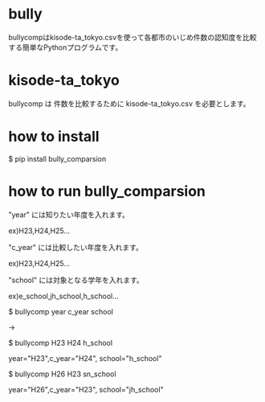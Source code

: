# bully
bullycompはkisode-ta_tokyo.csvを使って各都市のいじめ件数の認知度を比較する簡単なPythonプログラムです。

# kisode-ta_tokyo
bullycomp は 件数を比較するために kisode-ta_tokyo.csv を必要とします。

# how to install
$ pip install bully_comparsion

# how to run bully_comparsion
"year" には知りたい年度を入れます。

ex)H23,H24,H25...

"c_year" には比較したい年度を入れます。

ex)H23,H24,H25...

"school" には対象となる学年を入れます。

ex)e_school,jh_school,h_school...

$ bullycomp year c_year school

→

$ bullycomp H23 H24 h_school

year="H23",c_year="H24", school="h_school"

$ bullycomp H26 H23 sn_school

year="H26",c_year="H23", school="jh_school"
